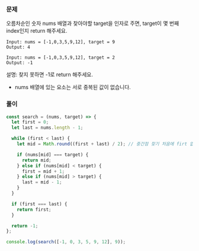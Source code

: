 ### 문제

오름차순인 숫자 nums 배열과 찾아야할 target을 인자로 주면,
target이 몇 번째 index인지 return 해주세요.

```
Input: nums = [-1,0,3,5,9,12], target = 9
Output: 4

```

```
Input: nums = [-1,0,3,5,9,12], target = 2
Output: -1

```

설명: 찾지 못하면 -1로 return 해주세요.

- nums 배열에 있는 요소는 서로 중복된 값이 없습니다.

### 풀이

```js
const search = (nums, target) => {
  let first = 0;
  let last = nums.length - 1;

  while (first < last) {
    let mid = Math.round((first + last) / 2); // 중간점 찾기 처음에 firt 없이 했는데 생각해보니 나중에 변해서 first도 필요하네 어쩐지 루프가안끝나더라

    if (nums[mid] === target) {
      return mid;
    } else if (nums[mid] < target) {
      first = mid + 1;
    } else if (nums[mid] > target) {
      last = mid - 1;
    }
  }

  if (first === last) {
    return first;
  }

  return -1;
};

console.log(search([-1, 0, 3, 5, 9, 12], 9));
```
